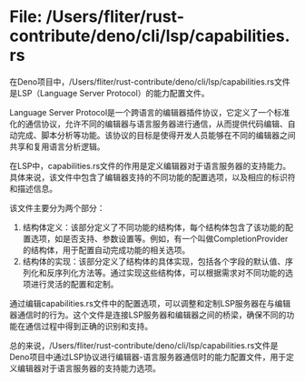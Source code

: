 # File: /Users/fliter/rust-contribute/deno/cli/lsp/capabilities.rs

在Deno项目中，/Users/fliter/rust-contribute/deno/cli/lsp/capabilities.rs文件是LSP（Language Server Protocol）的能力配置文件。

Language Server Protocol是一个跨语言的编辑器插件协议，它定义了一个标准化的通信协议，允许不同的编辑器与语言服务器进行通信，从而提供代码编辑、自动完成、脚本分析等功能。该协议的目标是使得开发人员能够在不同的编辑器之间共享和复用语言分析逻辑。

在LSP中，capabilities.rs文件的作用是定义编辑器对于语言服务器的支持能力。具体来说，该文件中包含了编辑器支持的不同功能的配置选项，以及相应的标识符和描述信息。

该文件主要分为两个部分：
1. 结构体定义：该部分定义了不同功能的结构体，每个结构体包含了该功能的配置选项，如是否支持、参数设置等。例如，有一个叫做CompletionProvider的结构体，用于配置自动完成功能的相关选项。
2. 结构体的实现：该部分定义了结构体的具体实现，包括各个字段的默认值、序列化和反序列化方法等。通过实现这些结构体，可以根据需求对不同功能的选项进行灵活的配置和定制。

通过编辑capabilities.rs文件中的配置选项，可以调整和定制LSP服务器在与编辑器通信时的行为。这个文件是连接LSP服务器和编辑器之间的桥梁，确保不同的功能在通信过程中得到正确的识别和支持。

总的来说，/Users/fliter/rust-contribute/deno/cli/lsp/capabilities.rs文件是Deno项目中通过LSP协议进行编辑器-语言服务器通信时的能力配置文件，用于定义编辑器对于语言服务器的支持能力选项。

